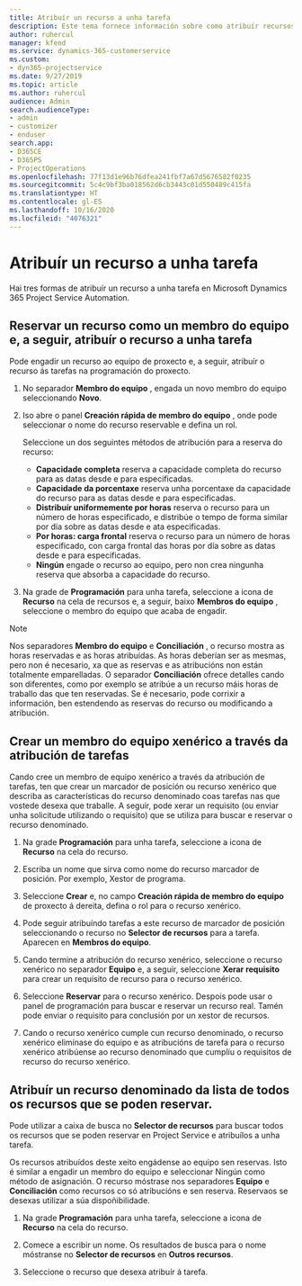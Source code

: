 ```yaml
---
title: Atribuír un recurso a unha tarefa
description: Este tema fornece información sobre como atribuír recursos a tarefas.
author: ruhercul
manager: kfend
ms.service: dynamics-365-customerservice
ms.custom:
- dyn365-projectservice
ms.date: 9/27/2019
ms.topic: article
ms.author: ruhercul
audience: Admin
search.audienceType:
- admin
- customizer
- enduser
search.app:
- D365CE
- D365PS
- ProjectOperations
ms.openlocfilehash: 77f13d1e96b76dfea241fbf7a67d5676582f0235
ms.sourcegitcommit: 5c4c9bf3ba018562d6cb3443c01d550489c415fa
ms.translationtype: HT
ms.contentlocale: gl-ES
ms.lasthandoff: 10/16/2020
ms.locfileid: "4076321"
---
```

# <a name="assign-a-resource-to-a-task"></a>Atribuír un recurso a unha tarefa

Hai tres formas de atribuír un recurso a unha tarefa en Microsoft Dynamics 365 Project Service Automation.

## <a name="book-a-resource-as-a-team-member-and-then-assign-the-resource-to-a-task"></a>Reservar un recurso como un membro do equipo e, a seguir, atribuír o recurso a unha tarefa

Pode engadir un recurso ao equipo de proxecto e, a seguir, atribuír o recurso ás tarefas na programación do proxecto.

1. No separador **Membro do equipo** , engada un novo membro do equipo seleccionando **Novo**. 

2. Iso abre o panel **Creación rápida de membro do equipo** , onde pode seleccionar o nome do recurso reservable e defina un rol. 

    Seleccione un dos seguintes métodos de atribución para a reserva do recurso:

    - **Capacidade completa** reserva a capacidade completa do recurso para as datas desde e para especificadas.
    - **Capacidade da porcentaxe** reserva unha porcentaxe da capacidade do recurso para as datas desde e para especificadas.
    - **Distribuír uniformemente por horas** reserva o recurso para un número de horas especificado, e distribúe o tempo de forma similar por día sobre as datas desde e ata especificadas.
    - **Por horas: carga frontal** reserva o recurso para un número de horas especificado, con carga frontal das horas por día sobre as datas desde e para especificadas.
    - **Ningún** engade o recurso ao equipo, pero non crea ningunha reserva que absorba a capacidade do recurso.

3. Na grade de **Programación** para unha tarefa, seleccione a icona de **Recurso** na cela de recursos e, a seguir, baixo **Membros do equipo** , seleccione o membro do equipo que acaba de engadir. 

> [!NOTE]
> Nos separadores **Membro do equipo** e **Conciliación** , o recurso mostra as horas reservadas e as horas atribuídas. As horas deberían ser as mesmas, pero non é necesario, xa que as reservas e as atribucións non están totalmente emparelladas. O separador **Conciliación** ofrece detalles cando son diferentes, como por exemplo se atribúe a un recurso máis horas de traballo das que ten reservadas. Se é necesario, pode corrixir a información, ben estendendo as reservas do recurso ou modificando a atribución.

## <a name="create-a-generic-team-member-through-task-assignment"></a>Crear un membro do equipo xenérico a través da atribución de tarefas

Cando cree un membro de equipo xenérico a través da atribución de tarefas, ten que crear un marcador de posición ou recurso xenérico que describa as características do recurso denominado coas tarefas nas que vostede desexa que traballe. A seguir, pode xerar un requisito (ou enviar unha solicitude utilizando o requisito) que se utiliza para buscar e reservar o recurso denominado.

1. Na grade **Programación** para unha tarefa, seleccione a icona de **Recurso** na cela do recurso.

2. Escriba un nome que sirva como nome do recurso marcador de posición. Por exemplo, Xestor de programa.

3. Seleccione **Crear** e, no campo **Creación rápida de membro do equipo** de proxecto á dereita, defina o rol para o recurso xenérico.

4. Pode seguir atribuíndo tarefas a este recurso de marcador de posición seleccionando o recurso no **Selector de recursos** para a tarefa. Aparecen en **Membros do equipo**.

5. Cando termine a atribución do recurso xenérico, seleccione o recurso xenérico no separador **Equipo** e, a seguir, seleccione **Xerar requisito** para crear un requisito de recurso para o recurso xenérico.

6. Seleccione **Reservar** para o recurso xenérico. Despois pode usar o panel de programación para buscar e reservar un recurso real. Tamén pode enviar o requisito para conclusión por un xestor de recursos.

7. Cando o recurso xenérico cumple cun recurso denominado, o recurso xenérico elimínase do equipo e as atribucións de tarefa para o recurso xenérico atribúense ao recurso denominado que cumplíu o requisitos de recurso do recurso xenérico.

## <a name="assign-a-named-resource-from-the-list-of-all-bookable-resources"></a>Atribuír un recurso denominado da lista de todos os recursos que se poden reservar.

Pode utilizar a caixa de busca no **Selector de recursos** para buscar todos os recursos que se poden reservar en Project Service e atribuílos a unha tarefa.

Os recursos atribuídos deste xeito engádense ao equipo sen reservas. Isto é similar a engadir un membro do equipo e seleccionar Ningún como método de asignación. O recurso móstrase nos separadores **Equipo** e **Conciliación** como recursos co só atribucións e sen reserva. Reservaos se desexas utilizar a súa dispoñibilidade.

1. Na grade **Programación** para unha tarefa, seleccione a icona de **Recurso** na cela do recurso.

2. Comece a escribir un nome. Os resultados de busca para o nome móstranse no **Selector de recursos** en **Outros recursos**.

3. Seleccione o recurso que desexa atribuír á tarefa.

